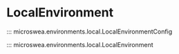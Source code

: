 # LocalEnvironment

::: microswea.environments.local.LocalEnvironmentConfig

::: microswea.environments.local.LocalEnvironment